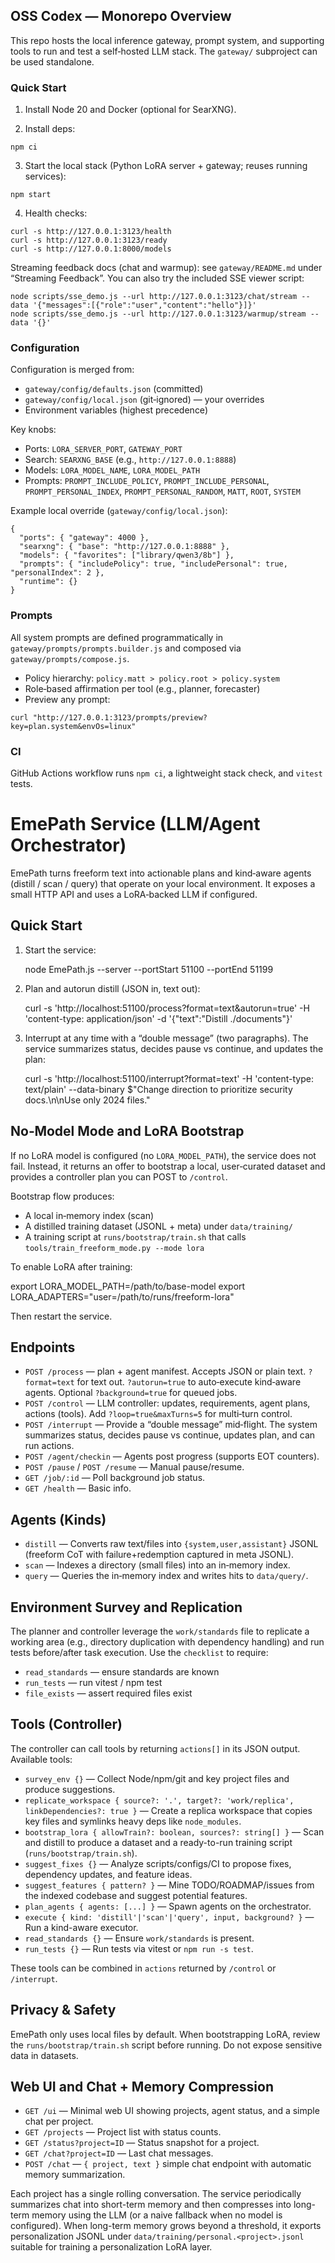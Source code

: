 ## OSS Codex — Monorepo Overview

This repo hosts the local inference gateway, prompt system, and supporting tools to run and test a self‑hosted LLM stack. The `gateway/` subproject can be used standalone.

### Quick Start

1. Install Node 20 and Docker (optional for SearXNG).

2. Install deps:

```
npm ci
```

3. Start the local stack (Python LoRA server + gateway; reuses running services):

```
npm start
```

4. Health checks:

```
curl -s http://127.0.0.1:3123/health
curl -s http://127.0.0.1:3123/ready
curl -s http://127.0.0.1:8000/models
```

Streaming feedback docs (chat and warmup): see `gateway/README.md` under “Streaming Feedback”.
You can also try the included SSE viewer script:

```
node scripts/sse_demo.js --url http://127.0.0.1:3123/chat/stream --data '{"messages":[{"role":"user","content":"hello"}]}'
node scripts/sse_demo.js --url http://127.0.0.1:3123/warmup/stream --data '{}'
```

### Configuration

Configuration is merged from:

- `gateway/config/defaults.json` (committed)
- `gateway/config/local.json` (git‑ignored) — your overrides
- Environment variables (highest precedence)

Key knobs:

- Ports: `LORA_SERVER_PORT`, `GATEWAY_PORT`
- Search: `SEARXNG_BASE` (e.g., `http://127.0.0.1:8888`)
- Models: `LORA_MODEL_NAME`, `LORA_MODEL_PATH`
- Prompts: `PROMPT_INCLUDE_POLICY`, `PROMPT_INCLUDE_PERSONAL`, `PROMPT_PERSONAL_INDEX`, `PROMPT_PERSONAL_RANDOM`, `MATT`, `ROOT`, `SYSTEM`

Example local override (`gateway/config/local.json`):

```
{
  "ports": { "gateway": 4000 },
  "searxng": { "base": "http://127.0.0.1:8888" },
  "models": { "favorites": ["library/qwen3/8b"] },
  "prompts": { "includePolicy": true, "includePersonal": true, "personalIndex": 2 },
  "runtime": {}
}
```

### Prompts

All system prompts are defined programmatically in `gateway/prompts/prompts.builder.js` and composed via `gateway/prompts/compose.js`.

- Policy hierarchy: `policy.matt > policy.root > policy.system`
- Role‑based affirmation per tool (e.g., planner, forecaster)
- Preview any prompt:

```
curl "http://127.0.0.1:3123/prompts/preview?key=plan.system&envOs=linux"
```

### CI

GitHub Actions workflow runs `npm ci`, a lightweight stack check, and `vitest` tests.
# EmePath Service (LLM/Agent Orchestrator)

EmePath turns freeform text into actionable plans and kind‑aware agents (distill / scan / query) that operate on your local environment. It exposes a small HTTP API and uses a LoRA‑backed LLM if configured.

## Quick Start

1. Start the service:

   node EmePath.js --server --portStart 51100 --portEnd 51199

2. Plan and autorun distill (JSON in, text out):

   curl -s 'http://localhost:51100/process?format=text&autorun=true' -H 'content-type: application/json' -d '{"text":"Distill ./documents"}'

3. Interrupt at any time with a “double message” (two paragraphs). The service summarizes status, decides pause vs continue, and updates the plan:

   curl -s 'http://localhost:51100/interrupt?format=text' -H 'content-type: text/plain' --data-binary $"Change direction to prioritize security docs.\n\nUse only 2024 files."

## No‑Model Mode and LoRA Bootstrap

If no LoRA model is configured (no `LORA_MODEL_PATH`), the service does not fail. Instead, it returns an offer to bootstrap a local, user‑curated dataset and provides a controller plan you can POST to `/control`.

Bootstrap flow produces:

- A local in‑memory index (scan)
- A distilled training dataset (JSONL + meta) under `data/training/`
- A training script at `runs/bootstrap/train.sh` that calls `tools/train_freeform_mode.py --mode lora`

To enable LoRA after training:

export LORA_MODEL_PATH=/path/to/base-model
export LORA_ADAPTERS="user=/path/to/runs/freeform-lora"

Then restart the service.

## Endpoints

- `POST /process` — plan + agent manifest. Accepts JSON or plain text. `?format=text` for text out. `?autorun=true` to auto‑execute kind‑aware agents. Optional `?background=true` for queued jobs.
- `POST /control` — LLM controller: updates, requirements, agent plans, actions (tools). Add `?loop=true&maxTurns=5` for multi‑turn control.
- `POST /interrupt` — Provide a “double message” mid‑flight. The system summarizes status, decides pause vs continue, updates plan, and can run actions.
- `POST /agent/checkin` — Agents post progress (supports EOT counters).
- `POST /pause` / `POST /resume` — Manual pause/resume.
- `GET /job/:id` — Poll background job status.
- `GET /health` — Basic info.

## Agents (Kinds)

- `distill` — Converts raw text/files into `{system,user,assistant}` JSONL (freeform CoT with failure+redemption captured in meta JSONL).
- `scan` — Indexes a directory (small files) into an in‑memory index.
- `query` — Queries the in‑memory index and writes hits to `data/query/`.

## Environment Survey and Replication

The planner and controller leverage the `work/standards` file to replicate a working area (e.g., directory duplication with dependency handling) and run tests before/after task execution. Use the `checklist` to require:

- `read_standards` — ensure standards are known
- `run_tests` — run vitest / npm test
- `file_exists` — assert required files exist

## Tools (Controller)

The controller can call tools by returning `actions[]` in its JSON output. Available tools:

- `survey_env {}` — Collect Node/npm/git and key project files and produce suggestions.
- `replicate_workspace { source?: '.', target?: 'work/replica', linkDependencies?: true }` — Create a replica workspace that copies key files and symlinks heavy deps like `node_modules`.
- `bootstrap_lora { allowTrain?: boolean, sources?: string[] }` — Scan and distill to produce a dataset and a ready-to-run training script (`runs/bootstrap/train.sh`).
- `suggest_fixes {}` — Analyze scripts/configs/CI to propose fixes, dependency updates, and feature ideas.
- `suggest_features { pattern? }` — Mine TODO/ROADMAP/issues from the indexed codebase and suggest potential features.
- `plan_agents { agents: [...] }` — Spawn agents on the orchestrator.
- `execute { kind: 'distill'|'scan'|'query', input, background? }` — Run a kind-aware executor.
- `read_standards {}` — Ensure `work/standards` is present.
- `run_tests {}` — Run tests via vitest or `npm run -s test`.

These tools can be combined in `actions` returned by `/control` or `/interrupt`.

## Privacy & Safety

EmePath only uses local files by default. When bootstrapping LoRA, review the `runs/bootstrap/train.sh` script before running. Do not expose sensitive data in datasets.

## Web UI and Chat + Memory Compression

- `GET /ui` — Minimal web UI showing projects, agent status, and a simple chat per project.
- `GET /projects` — Project list with status counts.
- `GET /status?project=ID` — Status snapshot for a project.
- `GET /chat?project=ID` — Last chat messages.
- `POST /chat` — `{ project, text }` simple chat endpoint with automatic memory summarization.

Each project has a single rolling conversation. The service periodically summarizes chat into short-term memory and then compresses into long-term memory using the LLM (or a naive fallback when no model is configured). When long-term memory grows beyond a threshold, it exports personalization JSONL under `data/training/personal.<project>.jsonl` suitable for training a personalization LoRA layer.
